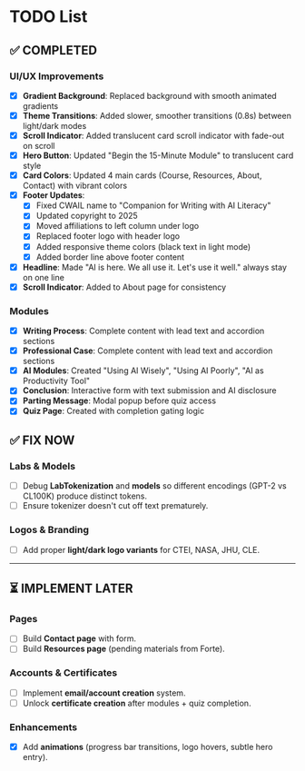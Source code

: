 # TODO List

## ✅ COMPLETED

### UI/UX Improvements
- [x] **Gradient Background**: Replaced background with smooth animated gradients
- [x] **Theme Transitions**: Added slower, smoother transitions (0.8s) between light/dark modes
- [x] **Scroll Indicator**: Added translucent card scroll indicator with fade-out on scroll
- [x] **Hero Button**: Updated "Begin the 15-Minute Module" to translucent card style
- [x] **Card Colors**: Updated 4 main cards (Course, Resources, About, Contact) with vibrant colors
- [x] **Footer Updates**: 
  - [x] Fixed CWAIL name to "Companion for Writing with AI Literacy"
  - [x] Updated copyright to 2025
  - [x] Moved affiliations to left column under logo
  - [x] Replaced footer logo with header logo
  - [x] Added responsive theme colors (black text in light mode)
  - [x] Added border line above footer content
- [x] **Headline**: Made "AI is here. We all use it. Let's use it well." always stay on one line
- [x] **Scroll Indicator**: Added to About page for consistency

### Modules
- [x] **Writing Process**: Complete content with lead text and accordion sections
- [x] **Professional Case**: Complete content with lead text and accordion sections  
- [x] **AI Modules**: Created "Using AI Wisely", "Using AI Poorly", "AI as Productivity Tool"
- [x] **Conclusion**: Interactive form with text submission and AI disclosure
- [x] **Parting Message**: Modal popup before quiz access
- [x] **Quiz Page**: Created with completion gating logic

## ✅ FIX NOW

### Labs & Models
- [ ] Debug **LabTokenization** and **models** so different encodings (GPT-2 vs CL100K) produce distinct tokens.
- [ ] Ensure tokenizer doesn't cut off text prematurely.

### Logos & Branding
- [ ] Add proper **light/dark logo variants** for CTEI, NASA, JHU, CLE.  

---

## ⏳ IMPLEMENT LATER

### Pages
- [ ] Build **Contact page** with form.  
- [ ] Build **Resources page** (pending materials from Forte).  

### Accounts & Certificates
- [ ] Implement **email/account creation** system.  
- [ ] Unlock **certificate creation** after modules + quiz completion.  

### Enhancements
- [x] Add **animations** (progress bar transitions, logo hovers, subtle hero entry).  
